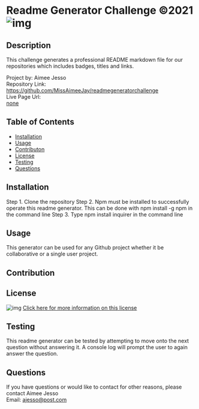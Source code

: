 # Readme Generator Challenge ©2021 ![img](https://img.shields.io/badge/license-MIT-green)

## Description
This challenge generates a professional README markdown file for our repositories which includes badges, titles and links.

Project by: Aimee Jesso  
Repository Link: https://github.com/MissAimeeJay/readmegeneratorchallenge  
Live Page Url:  
[none](none)

## Table of Contents

* [Installation](#installation)
* [Usage](#usage)
* [Contributon](#credits)
* [License](#license)
* [Testing](#testing)
* [Questions](#questions)

## Installation
Step 1. Clone the repository Step 2. Npm must be installed to successfully operate this readme generator.  This can be done with     npm install -g npm     in the command line Step 3.  Type    npm install inquirer    in the command line

## Usage 
This generator can be used for any Github project whether it be collaborative or a single user project.

## Contribution
  
[]()

## License
![img](https://img.shields.io/badge/license-MIT-green)
[Click here for more information on this license](https://choosealicense.com/licenses/mit)


## Testing
This readme generator can be tested by attempting to move onto the next question without answering it.  A console log will prompt the user to again answer the question.

## Questions
If you have questions or would like to contact for other reasons, please contact
Aimee Jesso  
Email: ajesso@post.com
